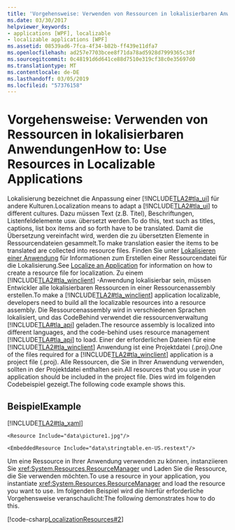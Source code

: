 ```yaml
---
title: 'Vorgehensweise: Verwenden von Ressourcen in lokalisierbaren Anwendungen'
ms.date: 03/30/2017
helpviewer_keywords:
- applications [WPF], localizable
- localizable applications [WPF]
ms.assetid: 08539ad6-7fca-4f34-b82b-ff439e11dfa7
ms.openlocfilehash: ad257e7703bcee8f71da78ad5928d7999365c38f
ms.sourcegitcommit: 0c48191d6d641ce88d7510e319cf38c0e35697d0
ms.translationtype: MT
ms.contentlocale: de-DE
ms.lasthandoff: 03/05/2019
ms.locfileid: "57376158"
---
```

# <a name="how-to-use-resources-in-localizable-applications"></a><span data-ttu-id="ca672-102">Vorgehensweise: Verwenden von Ressourcen in lokalisierbaren Anwendungen</span><span class="sxs-lookup"><span data-stu-id="ca672-102">How to: Use Resources in Localizable Applications</span></span>
<span data-ttu-id="ca672-103">Lokalisierung bezeichnet die Anpassung einer [!INCLUDE[TLA2#tla_ui](../../../../includes/tla2sharptla-ui-md.md)] für andere Kulturen.</span><span class="sxs-lookup"><span data-stu-id="ca672-103">Localization means to adapt a [!INCLUDE[TLA2#tla_ui](../../../../includes/tla2sharptla-ui-md.md)] to different cultures.</span></span> <span data-ttu-id="ca672-104">Dazu müssen Text (z.B. Titel), Beschriftungen, Listenfeldelemente usw. übersetzt werden.</span><span class="sxs-lookup"><span data-stu-id="ca672-104">To do this, text such as titles, captions, list box items and so forth have to be translated.</span></span> <span data-ttu-id="ca672-105">Damit die Übersetzung vereinfacht wird, werden die zu übersetzten Elemente in Ressourcendateien gesammelt.</span><span class="sxs-lookup"><span data-stu-id="ca672-105">To make translation easier the items to be translated are collected into resource files.</span></span> <span data-ttu-id="ca672-106">Finden Sie unter [Lokalisieren einer Anwendung](how-to-localize-an-application.md) für Informationen zum Erstellen einer Ressourcendatei für die Lokalisierung.</span><span class="sxs-lookup"><span data-stu-id="ca672-106">See [Localize an Application](how-to-localize-an-application.md) for information on how to create a resource file for localization.</span></span> <span data-ttu-id="ca672-107">Zu einem [!INCLUDE[TLA2#tla_winclient](../../../../includes/tla2sharptla-winclient-md.md)] -Anwendung lokalisierbar sein, müssen Entwickler alle lokalisierbaren Ressourcen in einer Ressourcenassembly erstellen.</span><span class="sxs-lookup"><span data-stu-id="ca672-107">To make a [!INCLUDE[TLA2#tla_winclient](../../../../includes/tla2sharptla-winclient-md.md)] application localizable, developers need to build all the localizable resources into a resource assembly.</span></span> <span data-ttu-id="ca672-108">Die Ressourcenassembly wird in verschiedenen Sprachen lokalisiert, und das CodeBehind verwendet die ressourcenverwaltung [!INCLUDE[TLA#tla_api](../../../../includes/tlasharptla-api-md.md)] geladen.</span><span class="sxs-lookup"><span data-stu-id="ca672-108">The resource assembly is localized into different languages, and the code-behind uses resource management [!INCLUDE[TLA#tla_api](../../../../includes/tlasharptla-api-md.md)] to load.</span></span> <span data-ttu-id="ca672-109">Einer der erforderlichen Dateien für eine [!INCLUDE[TLA2#tla_winclient](../../../../includes/tla2sharptla-winclient-md.md)] Anwendung ist eine Projektdatei (.proj).</span><span class="sxs-lookup"><span data-stu-id="ca672-109">One of the files required for a [!INCLUDE[TLA2#tla_winclient](../../../../includes/tla2sharptla-winclient-md.md)] application is a project file (.proj).</span></span> <span data-ttu-id="ca672-110">Alle Ressourcen, die Sie in Ihrer Anwendung verwenden, sollten in der Projektdatei enthalten sein.</span><span class="sxs-lookup"><span data-stu-id="ca672-110">All resources that you use in your application should be included in the project file.</span></span> <span data-ttu-id="ca672-111">Dies wird im folgenden Codebeispiel gezeigt.</span><span class="sxs-lookup"><span data-stu-id="ca672-111">The following code example shows this.</span></span>  
  
## <a name="example"></a><span data-ttu-id="ca672-112">Beispiel</span><span class="sxs-lookup"><span data-stu-id="ca672-112">Example</span></span>  
 [!INCLUDE[TLA2#tla_xaml](../../../../includes/tla2sharptla-xaml-md.md)]  
  
 `<Resource Include="data\picture1.jpg"/>`  
  
 `<EmbeddedResource Include="data\stringtable.en-US.restext"/>`  
  
 <span data-ttu-id="ca672-113">Um eine Ressource in Ihrer Anwendung verwenden zu können, instanziieren Sie <xref:System.Resources.ResourceManager> und Laden Sie die Ressource, die Sie verwenden möchten.</span><span class="sxs-lookup"><span data-stu-id="ca672-113">To use a resource in your application, you instantiate <xref:System.Resources.ResourceManager> and load the resource you want to use.</span></span> <span data-ttu-id="ca672-114">Im folgenden Beispiel wird die hierfür erforderliche Vorgehensweise veranschaulicht:</span><span class="sxs-lookup"><span data-stu-id="ca672-114">The following demonstrates how to do this.</span></span>  
  
 [!code-csharp[LocalizationResources#2](~/samples/snippets/csharp/VS_Snippets_Wpf/LocalizationResources/CSharp/page1.xaml.cs#2)]

